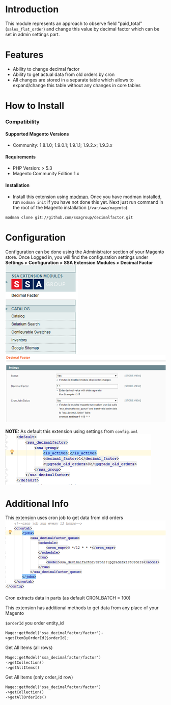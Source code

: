 # Introduction
This module represents an approach to observe field "paid_total" (`sales_flat_order`) and change this value by decimal factor which can be set in admin settings part.
# Features
 - Ability to change decimal factor
 - Ability to get actual data from old orders by cron
 - All changes are stored in a separate table which allows to expand/change this table without any changes in core tables
 
# How to Install 

### Compatibility
#### Supported Magento Versions

 - Community: 1.8.1.0; 1.9.0.1; 1.9.1.1; 1.9.2.x; 1.9.3.x
 
#### Requirements

 - PHP Version: > 5.3
 - Magento Community Edition 1.x
 
#### Installation

   - Install this extension using [modman](https://github.com/colinmollenhour/modman).
    Once you have modman installed, run `modman init` if you have not done this yet.
    Next just run command in the root of the Magento installation (`/var/www/magento`):
   
   ```
   modman clone git://github.com/ssagroup/decimalfactor.git
   ```
   
# Configuration

Configuration can be done using the Administrator section of your Magento store. 
Once Logged in, you will find the configuration settings under  **Settings > Configuration > SSA Extension Modules > Decimal Factor**
![Alt text](https://raw.githubusercontent.com/ssagroup/decimalfactor/master/docs/SettingsMenu.png "settings")
![Alt text](https://raw.githubusercontent.com/ssagroup/decimalfactor/master/docs/Settings.png "settings")

**NOTE:** As default this extension using settings from `config.xml` 
![Alt text](https://raw.githubusercontent.com/ssagroup/decimalfactor/master/docs/DefaultSettings.png "settings")

# Additional Info

This extension uses cron job to get data from old orders
![Alt text](https://raw.githubusercontent.com/ssagroup/decimalfactor/master/docs/CronConfigSettings.png "cron settings")

Cron extracts data in parts (as default CRON_BATCH = 100)

This extension has additional methods to get data from any place of your Magento

`$orderId` you order entity_id
```
Mage::getModel('ssa_decimalfactor/factor')->getItemByOrderId($orderId);
```
Get All Items (all rows)
```
Mage::getModel('ssa_decimalfactor/factor')
->getCollection()
->getAllItems()
```
Get All Items (only order_id row)
```
Mage::getModel('ssa_decimalfactor/factor')
->getCollection()
->getAllOrderIds()
```

